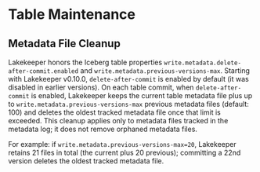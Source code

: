 # Table Maintenance

## Metadata File Cleanup
Lakekeeper honors the Iceberg table properties `write.metadata.delete-after-commit.enabled` and `write.metadata.previous-versions-max`. Starting with Lakekeeper v0.10.0, `delete-after-commit` is enabled by default (it was disabled in earlier versions). On each table commit, when `delete-after-commit` is enabled, Lakekeeper keeps the current table metadata file plus up to `write.metadata.previous-versions-max` previous metadata files (default: 100) and deletes the oldest tracked metadata file once that limit is exceeded. This cleanup applies only to metadata files tracked in the metadata log; it does not remove orphaned metadata files.

For example: if `write.metadata.previous-versions-max=20`, Lakekeeper retains 21 files in total (the current plus 20 previous); committing a 22nd version deletes the oldest tracked metadata file.
